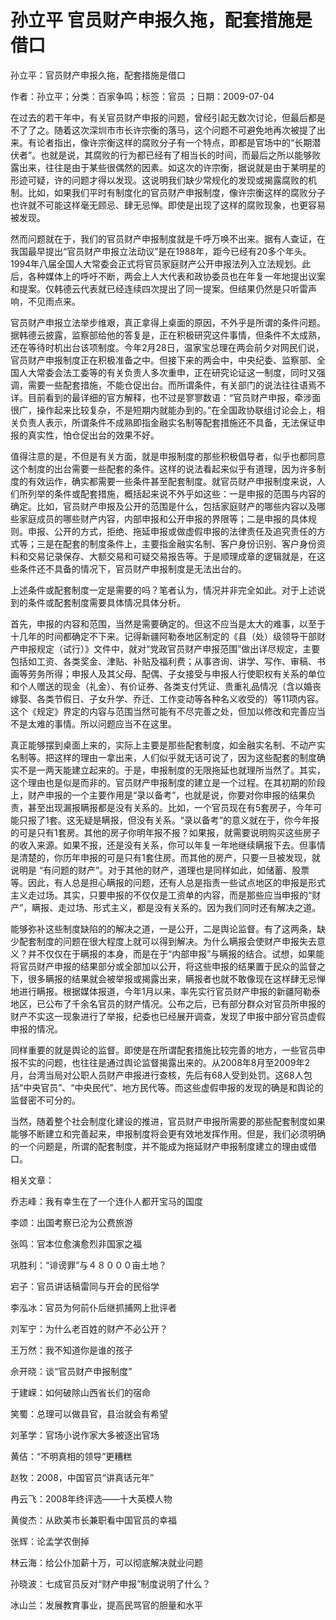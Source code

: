 # 孙立平  官员财产申报久拖，配套措施是借口    
    
孙立平：官员财产申报久拖，配套措施是借口    
作者：孙立平；分类：百家争鸣；标签：官员 ；日期：2009-07-04    
在过去的若干年中，有关官员财产申报的问题，曾经引起无数次讨论，但最后都是不了了之。随着这次深圳市市长许宗衡的落马，这个问题不可避免地再次被提了出来。有论者指出，像许宗衡这样的腐败分子有一个特点，即都是官场中的“长期潜伏者”。也就是说，其腐败的行为都已经有了相当长的时间，而最后之所以能够败露出来，往往是由于某些很偶然的因素。如这次的许宗衡，据说就是由于某明星的形迹可疑，许的问题才得以发现。这说明我们缺少常规化的发现或揭露腐败的机制。比如，如果我们平时有制度化的官员财产申报制度，像许宗衡这样的腐败分子也许就不可能这样毫无顾忌、肆无忌惮。即使是出现了这样的腐败现象，也更容易被发现。    
然而问题就在于，我们的官员财产申报制度就是千呼万唤不出来。据有人查证，在我国最早提出“官员财产申报立法动议”是在1988年，距今已经有20多个年头。1994年八届全国人大常委会正式将官员家庭财产公开申报法列入立法规划。此后，各种媒体上的呼吁不断，两会上人大代表和政协委员也在年复一年地提出议案和提案。仅韩德云代表就已经连续四次提出了同一提案。但结果仍然是只听雷声响，不见雨点来。    
官员财产申报立法举步维艰，真正拿得上桌面的原因，不外乎是所谓的条件问题。据韩德云披露，监察部给他的答复是，正在积极研究这件事情，但条件不太成熟，还在等待时机出台该项制度。今年2月28日，温家宝总理在两会前夕对网民们说，官员财产申报制度正在积极准备之中。但接下来的两会中，中央纪委、监察部、全国人大常委会法工委等的有关负责人多次重申，正在研究论证这一制度，同时又强调，需要一些配套措施，不能仓促出台。而所谓条件，有关部门的说法往往语焉不详。目前看到的最详细的官方解释，也不过是寥寥数语：“官员财产申报，牵涉面很广，操作起来比较复杂，不是短期内就能办到的。”在全国政协联组讨论会上，相关负责人表示，所谓条件不成熟即指金融实名制等配套措施还不具备，无法保证申报的真实性，怕仓促出台的效果不好。    
值得注意的是，不但是有关方面，就是申报制度的那些积极倡导者，似乎也都同意这个制度的出台需要一些配套的条件。这样的说法看起来似乎有道理，因为许多制度的有效运作，确实都需要一些条件甚至配套制度。就官员财产申报制度来说，人们所列举的条件或配套措施，概括起来说不外乎如这些：一是申报的范围与内容的确定。比如，官员财产申报及公开的范围是什么，包括家庭财产的哪些内容以及哪些家庭成员的哪些财产内容，内部申报和公开申报的界限等；二是申报的具体规则。申报、公开的方式，拒绝、拖延申报或做虚假申报的法律责任及追究责任的方式等；三是在配套的制度条件上，主要指金融实名制、客户身份识别、客户身份资料和交易记录保存、大额交易和可疑交易报告等。于是顺理成章的逻辑就是，在这些条件还不具备的情况下，官员财产申报制度是无法出台的。    
上述条件或配套制度一定是需要的吗？笔者认为，情况并非完全如此。对于上述说到的条件或配套制度需要具体情况具体分析。    
首先，申报的内容和范围，当然是需要确定的。但这不应当是太大的难事，以至于十几年的时间都确定不下来。记得新疆阿勒泰地区制定的《县（处）级领导干部财产申报规定（试行）》文件中，就对“党政官员财产申报范围”做出详尽规定，主要包括如工资、各类奖金、津贴、补贴及福利费；从事咨询、讲学、写作、审稿、书画等劳务所得；申报人及其父母、配偶、子女接受与申报人行使职权有关系的单位和个人赠送的现金（礼金）、有价证券、各类支付凭证、贵重礼品情况（含以婚丧嫁娶、各类节假日、子女升学、乔迁、工作变动等各种名义收受的）等11项内容。这个《规定》界定的内容与范围当然可能有不尽完善之处，但加以修改和完善应当不是太难的事情。所以问题应当不在这里。    
真正能够摆到桌面上来的，实际上主要是那些配套制度，如金融实名制、不动产实名制等。把这样的理由一拿出来，人们似乎就无话可说了，因为这些配套的制度确实不是一两天能建立起来的。于是，申报制度的无限拖延也就理所当然了。其实，这个理由也是似是而非的。官员财产申报制度的建立是一个过程。在其初期的阶段上，财产申报的一个主要作用是“录以备考”，也就是说，你要对你申报的结果负责，甚至出现漏报瞒报都是没有关系的。比如，一个官员现在有5套房子，今年可能只报了1套。这无疑是瞒报，但没有关系。“录以备考”的意义就在于，你今年报的可是只有1套房。其他的房子你明年报不报？如果报，就需要说明购买这些房子的收入来源。如果不报，还是没有关系，你可以年复一年地继续瞒报下去。但事情是清楚的，你历年申报的可是只有1套住房。而其他的房产，只要一旦被发现，就说明是 “有问题的财产”。对于其他的财产，道理也是同样如此，如储蓄、股票等。因此，有人总是担心瞒报的问题，还有人总是指责一些试点地区的申报是形式主义走过场。其实，只要申报的不仅仅是工资单的内容，而是那些应当申报的“财产”，瞒报、走过场、形式主义，都是没有关系的。因为我们同时还有解决之道。    
能够弥补这些制度缺陷的的解决之道，一是公开，二是舆论监督。有了这两条，缺少配套制度的问题在很大程度上就可以得到解决。为什么瞒报会使财产申报失去意义？并不仅仅在于瞒报的本身，而是在于“内部申报”与瞒报的结合。试想，如果能将官员财产申报的结果部分或全部加以公开，将这些申报的结果置于民众的监督之下，很多瞒报的结果就会被举报或揭露出来，瞒报者也就不敢像现在这样肆无忌惮地进行瞒报。根据媒体报道，今年1月以来，率先实行官员财产申报的新疆阿勒泰地区，已公布了千余名官员的财产情况。公布之后，已有部分群众对官员所申报的财产不实这一现象进行了举报，纪委也已经展开调查，发现了申报中部分官员虚假申报的情况。    
同样重要的就是舆论的监督。即使是在所谓配套措施比较完善的地方，一些官员申报不实的问题，也往往是通过舆论监督揭露出来的。从2008年8月至2009年2月，台湾当局对公职人员财产申报进行查核，先后有68人受到处罚。这68人包括“中央官员”、“中央民代”、地方民代等。而这些虚假申报的发现的确是和舆论的监督密不可分的。    
当然，随着整个社会制度化建设的推进，官员财产申报所需要的那些配套制度如果能够不断建立和完善起来，申报制度将会更有效地发挥作用。但是，我们必须明确的一个问题是，所谓的配套制度，并不能成为拖延财产申报制度建立的理由或借口。    
    
相关文章：    
乔志峰：我有幸生在了一个连仆人都开宝马的国度    
李颂：出国考察已沦为公费旅游    
张鸣：官本位愈演愈烈非国家之福    
巩胜利：“诽谤罪”与４８０００亩土地？    
宕子：官员讲话稿雷同与开会的民俗学    
李泓冰：官员为何前仆后继抓捕网上批评者    
刘军宁：为什么老百姓的财产不必公开？    
王万然：我不知道你是谁的孩子    
佘开晓：谈“官员财产申报制度”    
于建嵘：如何破除山西省长们的宿命    
笑蜀：总理可以做县官，县治就会有希望    
刘革学：官场小说作家大多被逐出官场    
黄佶：“不明真相的领导”更糟糕    
赵牧：2008，中国官员“讲真话元年”    
冉云飞：2008年终评选——十大英模人物    
黄俊杰：从欧美市长兼职看中国官员的幸福    
张辉：论孟学农倒掉    
林云海：给公仆加薪十万，可以彻底解决就业问题    
孙晓波：七成官员反对“财产申报”制度说明了什么？    
冰山兰：发展教育事业，提高民骂官的胆量和水平